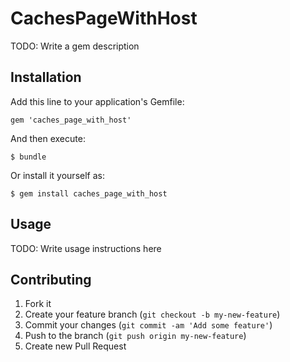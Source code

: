 # CachesPageWithHost

TODO: Write a gem description

## Installation

Add this line to your application's Gemfile:

    gem 'caches_page_with_host'

And then execute:

    $ bundle

Or install it yourself as:

    $ gem install caches_page_with_host

## Usage

TODO: Write usage instructions here

## Contributing

1. Fork it
2. Create your feature branch (`git checkout -b my-new-feature`)
3. Commit your changes (`git commit -am 'Add some feature'`)
4. Push to the branch (`git push origin my-new-feature`)
5. Create new Pull Request
